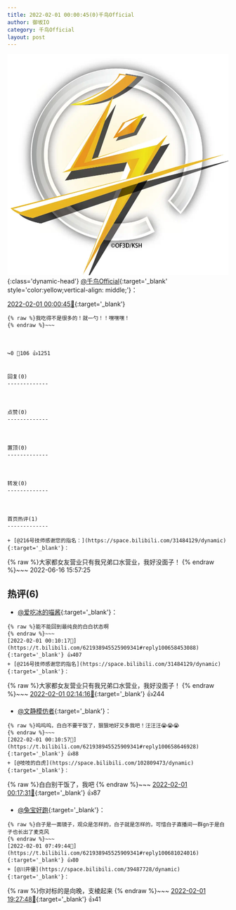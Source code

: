 ```yaml
---
title: 2022-02-01 00:00:45(0)千鸟Official
author: 御坂IO
category: 千鸟Official
layout: post
---
```


![img](/images/d7235309f85c0e1aec9d4ca9b6be983202228f8e.jpg){:class='dynamic-head'}
[@千鸟Official](https://space.bilibili.com/553771121/dynamic){:target='_blank' style='color:yellow;vertical-align: middle;'}：

[2022-02-01 00:00:45🔗](https://t.bilibili.com/621938945525909341){:target='_blank'}

~~~
{% raw %}我吃得不是很多的！就一勺！！嘿嘿嘿！
{% endraw %}~~~



↪️0 💬106 👍1251


回复(0)
-------------



点赞(0)
-------------



置顶(0)
-------------



转发(0)
-------------



首页热评(1)
-------------

+ [@216号技师感谢您的指名：](https://space.bilibili.com/31484129/dynamic){:target='_blank'}：
~~~
{% raw %}大家都女友营业只有我兄弟口水营业，我好没面子！
{% endraw %}~~~
2022-06-16 15:57:25


热评(6)
-------------

+ [@爱吃冰的喵酱](https://space.bilibili.com/28169590/dynamic){:target='_blank'}：
~~~
{% raw %}能不能回到最纯良的白白状态啊
{% endraw %}~~~
[2022-02-01 00:10:17🔗](https://t.bilibili.com/621938945525909341#reply100658453088){:target='_blank'} 👍407
+ [@216号技师感谢您的指名](https://space.bilibili.com/31484129/dynamic){:target='_blank'}：
~~~
{% raw %}大家都女友营业只有我兄弟口水营业，我好没面子！
{% endraw %}~~~
[2022-02-01 02:14:16🔗](https://t.bilibili.com/621938945525909341#reply100672819152){:target='_blank'} 👍244
+ [@文静模仿者](https://space.bilibili.com/297285769/dynamic){:target='_blank'}：
~~~
{% raw %}呜呜呜，白白不要干饭了，狠狠地好又多我吧！汪汪汪😭😭😭
{% endraw %}~~~
[2022-02-01 00:10:57🔗](https://t.bilibili.com/621938945525909341#reply100658646928){:target='_blank'} 👍88
+ [@吱吱的白虎](https://space.bilibili.com/102809473/dynamic){:target='_blank'}：
~~~
{% raw %}白白别干饭了，我吧
{% endraw %}~~~
[2022-02-01 00:17:31🔗](https://t.bilibili.com/621938945525909341#reply100659694000){:target='_blank'} 👍87
+ [@兔宝好跑](https://space.bilibili.com/23467350/dynamic){:target='_blank'}：
~~~
{% raw %}白子是一面镜子，观众是怎样的，白子就是怎样的，可惜白子直播间一群gn于是白子也长出了麦克风
{% endraw %}~~~
[2022-02-01 07:49:44🔗](https://t.bilibili.com/621938945525909341#reply100681024016){:target='_blank'} 👍80
+ [@川井優](https://space.bilibili.com/39487728/dynamic){:target='_blank'}：
~~~
{% raw %}你对标的是向晚，支棱起来
{% endraw %}~~~
[2022-02-01 19:27:48🔗](https://t.bilibili.com/621938945525909341#reply100750327264){:target='_blank'} 👍41


